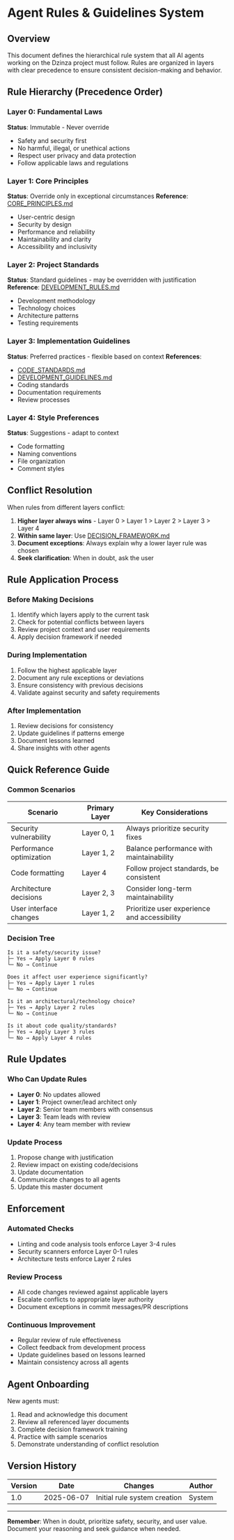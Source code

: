 # Agent Rules & Guidelines System

## Overview

This document defines the hierarchical rule system that all AI agents working on the Dzinza project must follow. Rules are organized in layers with clear precedence to ensure consistent decision-making and behavior.

## Rule Hierarchy (Precedence Order)

### Layer 0: Fundamental Laws
**Status**: Immutable - Never override
- Safety and security first
- No harmful, illegal, or unethical actions
- Respect user privacy and data protection
- Follow applicable laws and regulations

### Layer 1: Core Principles
**Status**: Override only in exceptional circumstances
**Reference**: [CORE_PRINCIPLES.md](./CORE_PRINCIPLES.md)
- User-centric design
- Security by design
- Performance and reliability
- Maintainability and clarity
- Accessibility and inclusivity

### Layer 2: Project Standards
**Status**: Standard guidelines - may be overridden with justification
**Reference**: [DEVELOPMENT_RULES.md](./DEVELOPMENT_RULES.md)
- Development methodology
- Technology choices
- Architecture patterns
- Testing requirements

### Layer 3: Implementation Guidelines
**Status**: Preferred practices - flexible based on context
**References**: 
- [CODE_STANDARDS.md](./CODE_STANDARDS.md)
- [DEVELOPMENT_GUIDELINES.md](./DEVELOPMENT_GUIDELINES.md)
- Coding standards
- Documentation requirements
- Review processes

### Layer 4: Style Preferences
**Status**: Suggestions - adapt to context
- Code formatting
- Naming conventions
- File organization
- Comment styles

## Conflict Resolution

When rules from different layers conflict:

1. **Higher layer always wins** - Layer 0 > Layer 1 > Layer 2 > Layer 3 > Layer 4
2. **Within same layer**: Use [DECISION_FRAMEWORK.md](./DECISION_FRAMEWORK.md)
3. **Document exceptions**: Always explain why a lower layer rule was chosen
4. **Seek clarification**: When in doubt, ask the user

## Rule Application Process

### Before Making Decisions
1. Identify which layers apply to the current task
2. Check for potential conflicts between layers
3. Review project context and user requirements
4. Apply decision framework if needed

### During Implementation
1. Follow the highest applicable layer
2. Document any rule exceptions or deviations
3. Ensure consistency with previous decisions
4. Validate against security and safety requirements

### After Implementation
1. Review decisions for consistency
2. Update guidelines if patterns emerge
3. Document lessons learned
4. Share insights with other agents

## Quick Reference Guide

### Common Scenarios

| Scenario | Primary Layer | Key Considerations |
|----------|---------------|-------------------|
| Security vulnerability | Layer 0, 1 | Always prioritize security fixes |
| Performance optimization | Layer 1, 2 | Balance performance with maintainability |
| Code formatting | Layer 4 | Follow project standards, be consistent |
| Architecture decisions | Layer 2, 3 | Consider long-term maintainability |
| User interface changes | Layer 1, 2 | Prioritize user experience and accessibility |

### Decision Tree

```
Is it a safety/security issue?
├─ Yes → Apply Layer 0 rules
└─ No → Continue

Does it affect user experience significantly?
├─ Yes → Apply Layer 1 rules
└─ No → Continue

Is it an architectural/technology choice?
├─ Yes → Apply Layer 2 rules
└─ No → Continue

Is it about code quality/standards?
├─ Yes → Apply Layer 3 rules
└─ No → Apply Layer 4 rules
```

## Rule Updates

### Who Can Update Rules
- **Layer 0**: No updates allowed
- **Layer 1**: Project owner/lead architect only
- **Layer 2**: Senior team members with consensus
- **Layer 3**: Team leads with review
- **Layer 4**: Any team member with review

### Update Process
1. Propose change with justification
2. Review impact on existing code/decisions
3. Update documentation
4. Communicate changes to all agents
5. Update this master document

## Enforcement

### Automated Checks
- Linting and code analysis tools enforce Layer 3-4 rules
- Security scanners enforce Layer 0-1 rules
- Architecture tests enforce Layer 2 rules

### Review Process
- All code changes reviewed against applicable layers
- Escalate conflicts to appropriate layer authority
- Document exceptions in commit messages/PR descriptions

### Continuous Improvement
- Regular review of rule effectiveness
- Collect feedback from development process
- Update guidelines based on lessons learned
- Maintain consistency across all agents

## Agent Onboarding

New agents must:
1. Read and acknowledge this document
2. Review all referenced layer documents
3. Complete decision framework training
4. Practice with sample scenarios
5. Demonstrate understanding of conflict resolution

## Version History

| Version | Date | Changes | Author |
|---------|------|---------|--------|
| 1.0 | 2025-06-07 | Initial rule system creation | System |

---

**Remember**: When in doubt, prioritize safety, security, and user value. Document your reasoning and seek guidance when needed.
